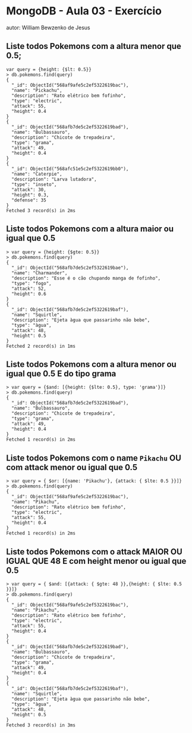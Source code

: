 
# MongoDB - Aula 03 - Exercício
autor: William Bewzenko de Jesus

## Liste todos Pokemons com a altura **menor que** 0.5;
```
var query = {height: {$lt: 0.5}}
> db.pokemons.find(query)
{
  "_id": ObjectId("568af9afe5c2ef5322619bac"),
  "name": "Pickachu",
  "description": "Rato elétrico bem fofinho",
  "type": "electric",
  "attack": 55,
  "height": 0.4
}
{
  "_id": ObjectId("568afb7de5c2ef5322619bad"),
  "name": "Bulbassauro",
  "description": "Chicote de trepadeira",
  "type": "grama",
  "attack": 49,
  "height": 0.4
}
{
  "_id": ObjectId("568afc51e5c2ef5322619bb0"),
  "name": "Caterpie",
  "description": "Larva lutadora",
  "type": "inseto",
  "attack": 30,
  "height": 0.3,
  "defense": 35
}
Fetched 3 record(s) in 2ms
```
## Liste todos Pokemons com a altura **maior ou igual que** 0.5
```
> var query = {height: {$gte: 0.5}}
> db.pokemons.find(query)
{
  "_id": ObjectId("568afb7de5c2ef5322619bae"),
  "name": "Charmander",
  "description": "Esse é o cão chupando manga de fofinho",
  "type": "fogo",
  "attack": 52,
  "height": 0.6
}
{
  "_id": ObjectId("568afb7de5c2ef5322619baf"),
  "name": "Squirtle",
  "description": "Ejeta àgua que passarinho não bebe",
  "type": "àgua",
  "attack": 48,
  "height": 0.5
}
Fetched 2 record(s) in 1ms
```
## Liste todos Pokemons com a altura **menor ou igual que** 0.5 **E** do tipo grama
```
> var query = {$and: [{height: {$lte: 0.5}, type: 'grama'}]}
> db.pokemons.find(query)
{
  "_id": ObjectId("568afb7de5c2ef5322619bad"),
  "name": "Bulbassauro",
  "description": "Chicote de trepadeira",
  "type": "grama",
  "attack": 49,
  "height": 0.4
}
Fetched 1 record(s) in 2ms
```

## Liste todos Pokemons com o name `Pikachu` **OU** com attack **menor ou igual que** 0.5
```
> var query = { $or: [{name: 'Pikachu'}, {attack: { $lte: 0.5 }}]}
> db.pokemons.find(query)
{
  "_id": ObjectId("568af9afe5c2ef5322619bac"),
  "name": "Pikachu",
  "description": "Rato elétrico bem fofinho",
  "type": "electric",
  "attack": 55,
  "height": 0.4
}
Fetched 1 record(s) in 2ms
```
## Liste todos Pokemons com o attack **MAIOR OU IGUAL QUE** 48 **E** com  height **menor ou igual que** 0.5
```
> var query = { $and: [{attack: { $gte: 48 }},{height: { $lte: 0.5 }}]}
> db.pokemons.find(query)
{
  "_id": ObjectId("568af9afe5c2ef5322619bac"),
  "name": "Pikachu",
  "description": "Rato elétrico bem fofinho",
  "type": "electric",
  "attack": 55,
  "height": 0.4
}
{
  "_id": ObjectId("568afb7de5c2ef5322619bad"),
  "name": "Bulbassauro",
  "description": "Chicote de trepadeira",
  "type": "grama",
  "attack": 49,
  "height": 0.4
}
{
  "_id": ObjectId("568afb7de5c2ef5322619baf"),
  "name": "Squirtle",
  "description": "Ejeta àgua que passarinho não bebe",
  "type": "àgua",
  "attack": 48,
  "height": 0.5
}
Fetched 3 record(s) in 3ms
```

